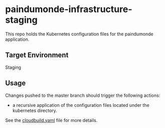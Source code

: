 # paindumonde-infrastructure-staging

This repo holds the Kubernetes configuration files for the paindumonde application.

## Target Environment

Staging

## Usage

Changes pushed to the master branch should trigger the following actions:

 - a recursive application of the configuration files located under the kubernetes directory.

See the [cloudbuild.yaml](cloudbuild.yaml) file for more details.

